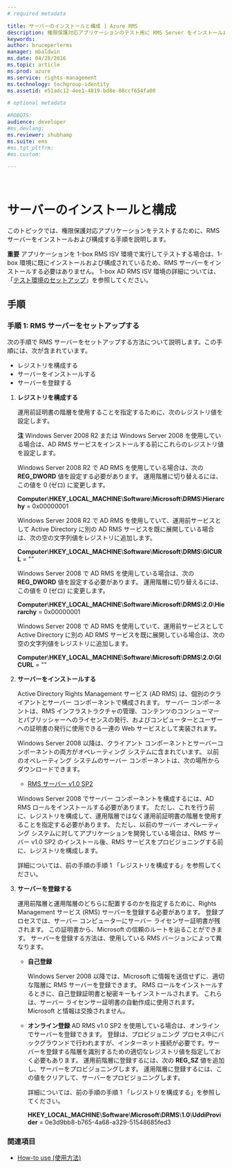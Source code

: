 ```yaml
---
# required metadata

title: サーバーのインストールと構成 | Azure RMS
description: 権限保護対応アプリケーションのテスト用に RMS Server をインストールおよび構成します。
keywords:
author: bruceperlerms
manager: mbaldwin
ms.date: 04/28/2016
ms.topic: article
ms.prod: azure
ms.service: rights-management
ms.technology: techgroup-identity
ms.assetid: e51adc12-4ee1-4819-bd8e-08ccf654fa00

# optional metadata

#ROBOTS:
audience: developer
#ms.devlang:
ms.reviewer: shubhamp
ms.suite: ems
#ms.tgt_pltfrm:
#ms.custom:

---
```


﻿
# サーバーのインストールと構成

このトピックでは、権限保護対応アプリケーションをテストするために、RMS サーバーをインストールおよび構成する手順を説明します。

**重要** アプリケーションを 1-box RMS ISV 環境で実行してテストする場合は、1-box 環境に既にインストールおよび構成されているため、RMS サーバーをインストールする必要はありません。
1-box AD RMS ISV 環境の詳細については、「[テスト環境のセットアップ](how-to-set-up-your-test-environment.md)」を参照してください。

 

## 手順

### 手順 1: RMS サーバーをセットアップする

次の手順で RMS サーバーをセットアップする方法について説明します。この手順には、次が含まれています。

-   レジストリを構成する
-   サーバーをインストールする
-   サーバーを登録する

1.  **レジストリを構成する**

    運用前証明書の階層を使用することを指定するために、次のレジストリ値を設定します。

    **注** Windows Server 2008 R2 または Windows Server 2008 を使用している場合は、AD RMS サービスをインストールする前にこれらのレジストリ値を設定します。

    Windows Server 2008 R2 で AD RMS を使用している場合は、次の **REG\_DWORD** 値を設定する必要があります。 運用階層に切り替えるには、この値を 0 (ゼロ) に変更します。

    **Computer**\\**HKEY\_LOCAL\_MACHINE**\\**Software**\\**Microsoft**\\**DRMS**\\**Hierarchy** = 0x00000001

    Windows Server 2008 R2 で AD RMS を使用していて、運用前サービスとして Active Directory に別の AD RMS サービスを既に展開している場合は、次の空の文字列値をレジストリに追加します。

    **Computer**\\**HKEY\_LOCAL\_MACHINE**\\**Software**\\**Microsoft**\\**DRMS**\\**GICURL** = ""

    Windows Server 2008 で AD RMS を使用している場合は、次の **REG\_DWORD** 値を設定する必要があります。 運用階層に切り替えるには、この値を 0 (ゼロ) に変更します。

    **Computer**\\**HKEY\_LOCAL\_MACHINE**\\**Software**\\**Microsoft**\\**DRMS**\\**2.0**\\**Hierarchy** = 0x00000001

    Windows Server 2008 で AD RMS を使用していて、運用前サービスとして Active Directory に別の AD RMS サービスを既に展開している場合は、次の空の文字列値をレジストリに追加します。

    **Computer**\\**HKEY\_LOCAL\_MACHINE**\\**Software**\\**Microsoft**\\**DRMS**\\**2.0**\\**GICURL** = ""

2.  **サーバーをインストールする**

    Active Directory Rights Management サービス (AD RMS) は、個別のクライアントとサーバー コンポーネントで構成されます。 サーバー コンポーネントは、RMS インフラストラクチャの管理、コンテンツのコンシューマーとパブリッシャーへのライセンスの発行、およびコンピューターとユーザーへの証明書の発行に使用できる一連の Web サービスとして実装されます。

    Windows Server 2008 以降は、クライアント コンポーネントとサーバーコンポーネントの両方がオペレーティング システムに含まれています。 以前のオペレーティング システムのサーバー コンポーネントは、次の場所からダウンロードできます。

    -   [RMS サーバー v1.0 SP2](http://go.microsoft.com/fwlink/p/?linkid=73722)

    Windows Server 2008 でサーバー コンポーネントを構成するには、AD RMS ロールをインストールする必要があります。 ただし、これを行う前に、レジストリを構成して、運用階層ではなく運用前証明書の階層を使用することを指定する必要があります。 ただし、以前のサーバー オペレーティング システムに対してアプリケーションを開発している場合は、RMS サーバー v1.0 SP2 のインストール後、RMS サービスをプロビジョニングする前に、レジストリを構成します。

    詳細については、前の手順の手順 1 「レジストリを構成する」を参照してください。

3.  **サーバーを登録する**

    運用前階層と運用階層のどちらに配置するのかを指定するために、Rights Management サービス (RMS) サーバーを登録する必要があります。 登録プロセスでは、サーバー コンピューターにサーバー ライセンサー証明書が残されます。 この証明書から、Microsoft の信頼のルートを辿ることができます。 サーバーを登録する方法は、使用している RMS バージョンによって異なります。

    -   **自己登録**

        Windows Server 2008 以降では、Microsoft に情報を送信せずに、適切な階層に RMS サーバーを登録できます。 RMS ロールをインストールするときに、自己登録証明書と秘密キーもインストールされます。 これらは、サーバー ライセンサー証明書の自動作成に使用されます。 Microsoft と情報は交換されません。

    -   **オンライン登録** AD RMS v1.0 SP2 を使用している場合は、オンラインでサーバーを登録できます。 登録は、プロビジョニング プロセス中にバックグラウンドで行われますが、インターネット接続が必要です。サーバーを登録する階層を識別するための適切なレジストリ値を指定しておく必要もあります。 運用前階層に登録するには、次の **REG\_SZ** 値を追加し、サーバーをプロビジョニングします。 運用階層に登録するには、この値をクリアして、サーバーをプロビジョニングします。

        詳細については、前の手順の手順 1 「レジストリを構成する」を参照してください。

        **HKEY\_LOCAL\_MACHINE**\\**Software**\\**Microsoft**\\**DRMS**\\**1.0**\\**UddiProvider** = 0e3d9bb8-b765-4a68-a329-51548685fed3

### 関連項目

* [How-to use (使用方法)](how-to-use-msipc.md)
 

 





<!--HONumber=Apr16_HO3-->


